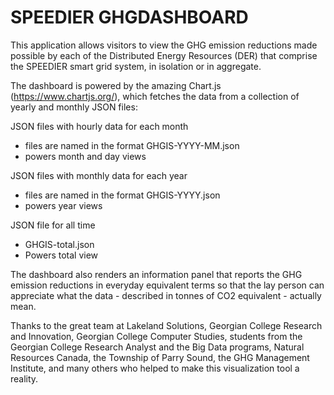 # SPEEDIER GHGDASHBOARD
This application allows visitors to view the GHG emission reductions made possible by each of the 
Distributed Energy Resources (DER) that comprise the SPEEDIER smart grid system, in isolation or 
in aggregate.

The dashboard is powered by the amazing Chart.js (https://www.chartjs.org/), which fetches the data 
from a collection of yearly and monthly JSON files:

JSON files with hourly data for each month
- files are named in the format GHGIS-YYYY-MM.json
- powers month and day views

JSON files with monthly data for each year
- files are named in the format GHGIS-YYYY.json
- powers year views

JSON file for all time
- GHGIS-total.json
- Powers total view

The dashboard also renders an information panel that reports the GHG emission reductions in everyday 
equivalent terms so that the lay person can appreciate what the data - described in tonnes of CO2 
equivalent - actually mean.

Thanks to the great team at Lakeland Solutions, Georgian College Research and Innovation, Georgian 
College Computer Studies, students from the Georgian College Research Analyst and the Big Data 
programs, Natural Resources Canada, the Township of Parry Sound, the GHG Management Institute, and 
many others who helped to make this visualization tool a reality.